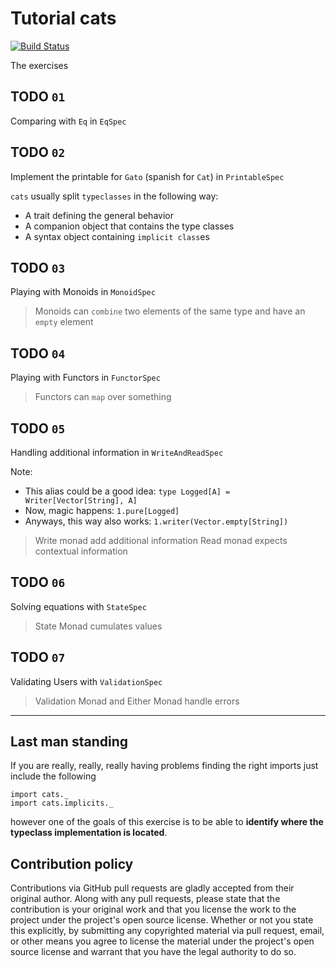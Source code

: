 Tutorial cats
======

[![Build Status](https://travis-ci.org/fagossa/tutorial-cats.svg?branch=solution)](https://travis-ci.org/fagossa/tutorial-cats)


The exercises

## TODO `01`

Comparing with `Eq` in `EqSpec`


## TODO `02`

Implement the printable for `Gato` (spanish for `Cat`) in `PrintableSpec`

`cats` usually split `typeclasses` in the following way:
* A trait defining the general behavior
* A companion object that contains the type classes
* A syntax object containing `implicit class`es

## TODO `03`

Playing with Monoids in `MonoidSpec`

> Monoids can `combine` two elements of the same type and have an `empty` element

## TODO `04`

Playing with Functors in `FunctorSpec`

> Functors can `map` over something

## TODO `05`

Handling additional information in `WriteAndReadSpec`

Note:
- This alias could be a good idea: `type Logged[A] = Writer[Vector[String], A]`
- Now, magic happens: `1.pure[Logged]`
- Anyways, this way also works: `1.writer(Vector.empty[String])`

> Write monad add additional information
> Read monad expects contextual information


## TODO `06`

Solving equations with `StateSpec`

> State Monad cumulates values

## TODO `07`

Validating Users with `ValidationSpec`

> Validation Monad and Either Monad handle errors


-----

## Last man standing

If you are really, really, really having problems finding the right imports just include the following

```
import cats._
import cats.implicits._
```

however one of the goals of this exercise is to be able to __identify where the typeclass implementation is located__.

## Contribution policy ##

Contributions via GitHub pull requests are gladly accepted from their original author. Along with
any pull requests, please state that the contribution is your original work and that you license
the work to the project under the project's open source license. Whether or not you state this
explicitly, by submitting any copyrighted material via pull request, email, or other means you
agree to license the material under the project's open source license and warrant that you have the
legal authority to do so.